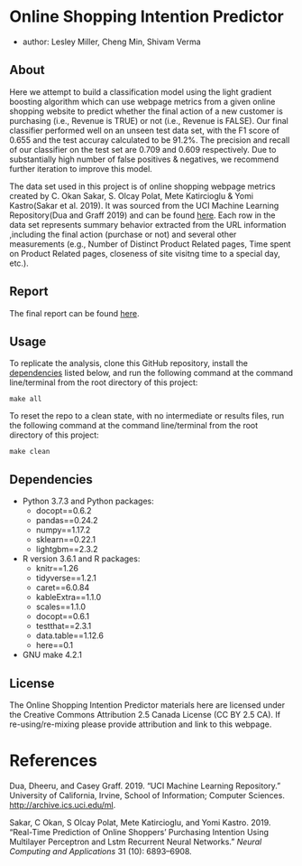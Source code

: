 
# Online Shopping Intention Predictor

  - author: Lesley Miller, Cheng Min, Shivam Verma

## About

Here we attempt to build a classification model using the light gradient
boosting algorithm which can use webpage metrics from a given online
shopping website to predict whether the final action of a new customer
is purchasing (i.e., Revenue is TRUE) or not (i.e., Revenue is FALSE).
Our final classifier performed well on an unseen test data set, with the
F1 score of 0.655 and the test accuray calculated to be 91.2%. The
precision and recall of our classifier on the test set are 0.709 and
0.609 respectively. Due to substantially high number of false positives
& negatives, we recommend further iteration to improve this model.

The data set used in this project is of online shopping webpage metrics
created by C. Okan Sakar, S. Olcay Polat, Mete Katircioglu & Yomi
Kastro(Sakar et al. 2019). It was sourced from the UCI Machine Learning
Repository(Dua and Graff 2019) and can be found
[here](https://archive.ics.uci.edu/ml/datasets/Online+Shoppers+Purchasing+Intention+Dataset).
Each row in the data set represents summary behavior extracted from the
URL information ,including the final action (purchase or not) and
several other measurements (e.g., Number of Distinct Product Related
pages, Time spent on Product Related pages, closeness of site visitng
time to a special day, etc.).

## Report

The final report can be found
[here](https://ubc-mds.github.io/DSCI522_309/doc/final_report.html).

## Usage

To replicate the analysis, clone this GitHub repository, install the
[dependencies](#dependencies) listed below, and run the following
command at the command line/terminal from the root directory of this
project:

    make all

To reset the repo to a clean state, with no intermediate or results
files, run the following command at the command line/terminal from the
root directory of this project:

    make clean

## Dependencies

  - Python 3.7.3 and Python packages:
      - docopt==0.6.2
      - pandas==0.24.2
      - numpy==1.17.2
      - sklearn==0.22.1
      - lightgbm==2.3.2
  - R version 3.6.1 and R packages:
      - knitr==1.26
      - tidyverse==1.2.1
      - caret==6.0.84
      - kableExtra==1.1.0
      - scales==1.1.0
      - docopt==0.6.1
      - testthat==2.3.1
      - data.table==1.12.6
      - here==0.1
  - GNU make 4.2.1

## License

The Online Shopping Intention Predictor materials here are licensed
under the Creative Commons Attribution 2.5 Canada License (CC BY 2.5
CA). If re-using/re-mixing please provide attribution and link to this
webpage.

# References

<div id="refs" class="references">

<div id="ref-Dua">

Dua, Dheeru, and Casey Graff. 2019. “UCI Machine Learning Repository.”
University of California, Irvine, School of Information; Computer
Sciences. <http://archive.ics.uci.edu/ml>.

</div>

<div id="ref-sakar2019real">

Sakar, C Okan, S Olcay Polat, Mete Katircioglu, and Yomi Kastro. 2019.
“Real-Time Prediction of Online Shoppers’ Purchasing Intention Using
Multilayer Perceptron and Lstm Recurrent Neural Networks.” *Neural
Computing and Applications* 31 (10): 6893–6908.

</div>

</div>
